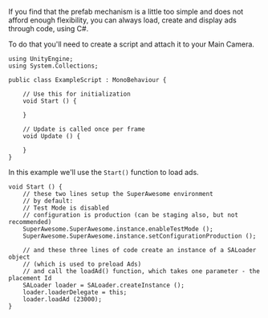 If you find that the prefab mechanism is a little too simple and does not afford enough flexibility, you can always load, create and display ads through code, using C#.

To do that you'll need to create a script and attach it to your Main Camera.

```
using UnityEngine;
using System.Collections;

public class ExampleScript : MonoBehaviour {

	// Use this for initialization
	void Start () {
	
	}
	
	// Update is called once per frame
	void Update () {
	
	}
}

```

In this example we'll use the `Start()` function to load ads.

```
void Start () {
	// these two lines setup the SuperAwesome environment
	// by default:
	// Test Mode is disabled
	// configuration is production (can be staging also, but not recommended) 
	SuperAwesome.SuperAwesome.instance.enableTestMode ();
	SuperAwesome.SuperAwesome.instance.setConfigurationProduction ();

	// and these three lines of code create an instance of a SALoader object
	// (which is used to preload Ads)
	// and call the loadAd() function, which takes one parameter - the placement Id
	SALoader loader = SALoader.createInstance ();
	loader.loaderDelegate = this;
	loader.loadAd (23000);
}

```